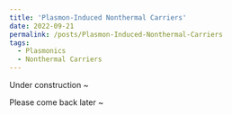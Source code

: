 ```yaml
---
title: 'Plasmon-Induced Nonthermal Carriers'
date: 2022-09-21
permalink: /posts/Plasmon-Induced-Nonthermal-Carriers
tags:
  - Plasmonics
  - Nonthermal Carriers
---
```


Under construction ~

Please come back later ~
